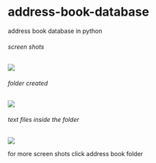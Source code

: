 address-book-database
=====================

address book database in python

###### screen shots

<img src = "https://raw.githubusercontent.com/bhaskar4n/address-book-database/master/address%20book/sky%20blue.PNG">

###### folder created
<img src = "https://raw.githubusercontent.com/bhaskar4n/address-book-database/master/address%20book/folder.PNG"/>

###### text files inside the folder
<img src = "https://raw.githubusercontent.com/bhaskar4n/address-book-database/master/address%20book/filenames.PNG"/>


for more screen shots click address book folder

